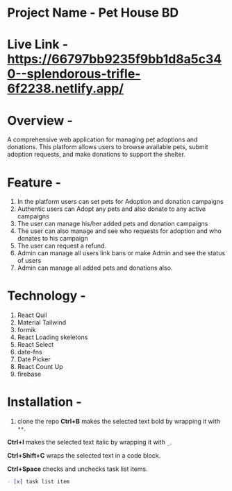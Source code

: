 # Project Name - Pet House BD
# Live Link - https://66797bb9235f9bb1d8a5c340--splendorous-trifle-6f2238.netlify.app/

# Overview -
A comprehensive web application for managing pet adoptions and donations. This platform allows users to browse available pets, submit adoption requests, and make donations to support the shelter.

# Feature - 
1. In the platform users can set pets for Adoption and donation campaigns
2. Authentic users can Adopt any pets and also donate to any active campaigns
3. The user can manage his/her added pets and donation campaigns
4. The user can also manage and see who requests for adoption and who donates to his campaign
5. The user can request a refund.
6. Admin can manage all users link bans or make Admin and see the status of users
7. Admin can manage all added pets and donations also.

# Technology -
1. React Quil
2. Material Tailwind
3. formik
4. React Loading skeletons
5. React Select
6. date-fns
7. Date Picker
8. React Count Up
9. firebase

# Installation -
1. clone the repo
   **Ctrl+B** makes the selected text bold by wrapping it with `**`.

**Ctrl+I** makes the selected text italic by wrapping it with `_`.

**Ctrl+Shift+C** wraps the selected text in a code block.

**Ctrl+Space** checks and unchecks task list items.

```markdown
- [x] task list item
```
